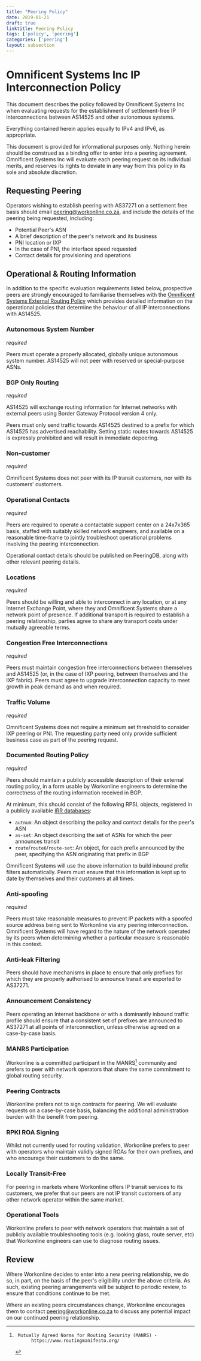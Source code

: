 ```yaml
---
title: "Peering Policy"
date: 2019-01-21
draft: true
linktitle: Peering Policy
tags: ['policy', 'peering']
categories: ['peering']
layout: subsection
---
```


# Omnificent Systems Inc IP Interconnection Policy

This document describes the policy followed by Omnificent Systems Inc when evaluating requests for the establishment of settlement-free IP interconnections between AS14525 and other autonomous systems.

Everything contained herein applies equally to IPv4 and IPv6, as appropriate.

This document is provided for informational purposes only. Nothing herein should be construed as a binding offer to enter into a peering agreement. Omnificent Systems Inc will evaluate each peering request on its individual merits, and reserves its rights to deviate in any way from this policy in its sole and absolute discretion.

## Requesting Peering

Operators wishing to establish peering with AS37271 on a settlement free basis should email peering@workonline.co.za, and include the details of the peering being requested, including:
* Potential Peer's ASN
* A brief description of the peer's network and its business
* PNI location or IXP
* In the case of PNI, the interface speed requested
* Contact details for provisioning and operations

## Operational & Routing Information

In addition to the specific evaluation requirements listed below, prospective peers are strongly encouraged to familiarise themselves with the [Omnificent Systems External Routing Policy](/routing/policy) which provides detailed information on the operational policies that determine the behaviour of all IP interconnections with AS14525.

### Autonomous System Number
*required*

Peers must operate a properly allocated, globally unique autonomous system number. AS14525 will not peer with reserved or special-purpose ASNs.

### BGP Only Routing
*required*

AS14525 will exchange routing information for Internet networks with external peers using Border Gateway Protocol version 4 only.

Peers must only send traffic towards AS14525 destined to a prefix for which AS14525 has advertised reachability. Setting static routes towards AS14525 is expressly prohibited and will result in immediate depeering.

### Non-customer
*required*

Omnificent Systems does not peer with its IP transit customers, nor with its customers' customers.

### Operational Contacts
*required*

Peers are required to operate a contactable support center on a 24x7x365 basis, staffed with suitably skilled network engineers, and available on a reasonable time-frame to jointly troubleshoot operational problems involving the peering interconnection.

Operational contact details should be published on PeeringDB, along with other relevant peering details.

### Locations
*required*

Peers should be willing and able to interconnect in any location, or at any Internet Exchange Point, where they and Omnificent Systems share a network point of presence. If additional transport is required to establish a peering relationship, parties agree to share any transport costs under mutually agreeable terms.

### Congestion Free Interconnections
*required*

Peers must maintain congestion free interconnections between themselves and AS14525 (or, in the case of IXP peering, between themselves and the IXP fabric). Peers must agree to upgrade interconnection capacity to meet growth in peak demand as and when required.

### Traffic Volume
*required*

Omnificent Systems does not require a minimum set threshold to consider IXP peering or PNI. The requesting party need only provide sufficient business case as part of the peering request.

### Documented Routing Policy
*required*

Peers should maintain a publicly accessible description of their external routing policy, in a form usable by Workonline engineers to determine the correctness of the routing information received in BGP.

At minimum, this should consist of the following RPSL objects, registered in a publicly available [IRR databases]():

* `autnum`: An object describing the policy and contact details for the peer's ASN
* `as-set`: An object describing the set of ASNs for which the peer announces transit
* `route`/`route6`/`route-set`: An object, for each prefix announced by the peer, specifying the ASN originating that prefix in BGP

Omnificent Systems will use the above information to build inbound prefix filters automatically. Peers must ensure that this information is kept up to date by themselves and their customers at all times.

### Anti-spoofing
*required*

Peers must take reasonable measures to prevent IP packets with a spoofed source address being sent to Workonline via any peering interconnection. Omnificent Systems will have regard to the nature of the network operated by its peers when determining whether a particular measure is reasonable in this context.

### Anti-leak Filtering

Peers should have mechanisms in place to ensure that only prefixes for
which they are properly authorised to announce transit are exported to
AS37271.

### Announcement Consistency

Peers operating an Internet backbone or with a dominantly inbound
traffic profile should ensure that a consistent set of prefixes are
announced to AS37271 at all points of interconnection, unless otherwise
agreed on a case-by-case basis.

### MANRS Participation

Workonline is a committed participant in the MANRS[^manrs] community and
prefers to peer with network operators that share the same commitment to
global routing security.

### Peering Contracts

Workonline prefers not to sign contracts for peering. We will evaluate
requests on a case-by-case basis, balancing the additional
administration burden with the benefit from peering.

### RPKI ROA Signing

Whilst not currently used for routing validation, Workonline prefers to
peer with operators who maintain validly signed ROAs for their own
prefixes, and who encourage their customers to do the same.

### Locally Transit-Free

For peering in markets where Workonline offers IP transit services to
its customers, we prefer that our peers are not IP transit customers of
any other network operator within the same market.

### Operational Tools

Workonline prefers to peer with network operators that maintain a set of
publicly available troubleshooting tools (e.g. looking glass, route
server, etc) that Workonline engineers can use to diagnose routing
issues.

## Review

Where Workonline decides to enter into a new peering relationship, we do
so, in part, on the basis of the peer's eligibility under the above
criteria. As such, existing peering arrangements will be subject to
periodic review, to ensure that conditions continue to be met.

Where an existing peers circumstances change, Workonline encourages them
to contact peering@workonline.co.za to discuss any potential impact on
our continued peering relationship.

[^iana-asn]:  IANA Special-Purpose Autonomous System (AS) Numbers Registry -
              https://www.iana.org/assignments/iana-as-numbers-special-registry/iana-as-numbers-special-registry.xhtml
[^pdb]:       Peering DB -
              https://peeringdb.com/
[^radb]:      Merit RADb -
              http://radb.net
[^manrs]:     Mutually Agreed Norms for Routing Security (MANRS) -
              https://www.routingmanifesto.org/
[^rfc4271]:   A Border Gateway Protocol 4 (BGP-4) -
              https://tools.ietf.org/html/rfc4271
